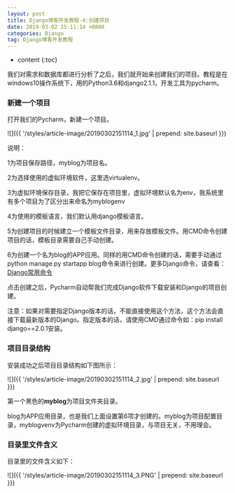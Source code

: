 ```yaml
---
layout: post
title: Django博客开发教程-4:创建项目
date: 2019-03-02 15:11:14 +0800
categories: Django
tag: Django博客开发教程
---
```


* content
{:toc}


<!-- ![]({{ '/styles/article-image/20190302151114_1.jpg' | prepend: site.baseurl }}) -->

我们对需求和数据库都进行分析了之后，我们就开始来创建我们的项目。教程是在windows10操作系统下，用的Python3.6和django2.1.1，开发工具为pycharm。

### 新建一个项目 ###

打开我们的Pycharm，新建一个项目。

![]({{ '/styles/article-image/20190302151114_1.jpg' | prepend: site.baseurl }})

说明：

1为项目保存路径，myblog为项目名。

2为选择使用的虚拟环境软件，这里选virtualenv。

3为虚拟环境保存目录，我把它保存在项目里，虚拟环境默认名为env，我系统里有多个项目为了区分出来命名为myblogenv

4为使用的模板语言，我们默认用django模板语言。

5为创建项目的时候建立一个模板文件目录，用来存放模板文件。用CMD命令创建项目的话，模板目录需要自己手动创建。

6为创建一个名为blog的APP应用。同样的用CMD命令创建的话，需要手动通过python manage.py startapp blog命令来进行创建。更多Django命令，请查看：[Django常用命令](https://www.django.cn/course/show-4.html "Django常用命令")

点击创建之后，Pycharm自动帮我们完成Django软件下载安装和Django的项目创建。

注意：如果对需要指定Django版本的话，不能直接使用这个方法，这个方法会直接下载最新版本的Django。指定版本的话，请使用CMD通过命令如：pip install django==2.0.1安装。

### 项目目录结构 ###

安装成功之后项目目录结构如下图所示：

![]({{ '/styles/article-image/20190302151114_2.jpg' | prepend: site.baseurl }})

第一个黑色的**myblog**为项目文件夹目录。

blog为APP应用目录，也是我们上面设置第6项才创建的。myblog为项目配置目录，myblogvenv为Pycharm创建的虚拟环境目录，与项目无关，不用理会。

### 目录里文件含义 ###

目录里的文件含义如下：

![]({{ '/styles/article-image/20190302151114_3.PNG' | prepend: site.baseurl }})
